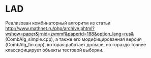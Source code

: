# LAD
Реализован комбинаторный алгоритм из статьи http://www.mathnet.ru/php/archive.phtml?wshow=paper&jrnid=zvmmf&paperid=188&option_lang=rus& (CombAlg_simple.cpp), а также его модифицированная версия (CombAlg_fin.cpp), которая работает дольше, но гораздо точнее классифицирует объекты тестовой выборки.
